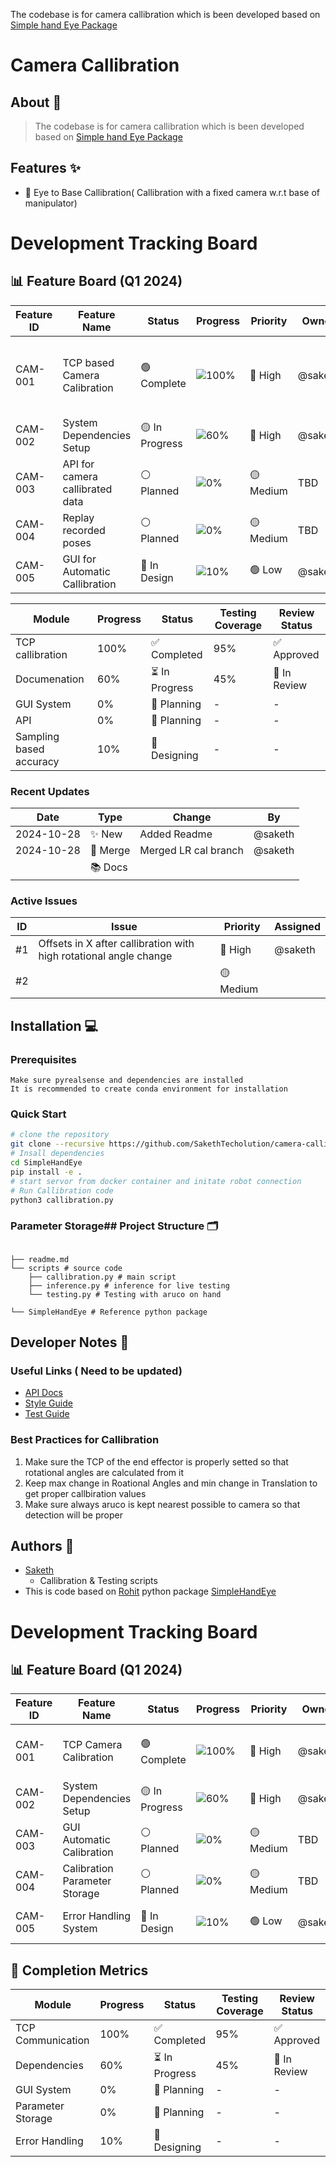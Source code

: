 The codebase is for camera callibration which is been developed based on [Simple hand Eye Package ](https://github.com/Rooholla-KhorramBakht/SimpleHandEye)

# Camera Callibration

## About 📖

> The codebase is for camera callibration which is been developed based on [Simple hand Eye Package ](https://github.com/Rooholla-KhorramBakht/SimpleHandEye)

## Features ✨

- 📱 Eye to Base Callibration( Callibration with a fixed camera w.r.t base of manipulator)

# Development Tracking Board

## 📊 Feature Board (Q1 2024)


| Feature ID | Feature Name                    | Status         | Progress                              | Priority  | Owner   | Start Date | Target Date | Dependencies     | Notes                                               |
| ---------- | ------------------------------- | -------------- | ------------------------------------- | --------- | ------- | ---------- | ----------- | ---------------- | --------------------------------------------------- |
| CAM-001    | TCP based Camera Calibration    | 🟢 Complete    | ![100%](https://progress-bar.dev/100) | 🔴 High   | @saketh | 2024-02-01 | 2024-03-15  | None             | Need to test Camera Callibration based on TCP point |
| CAM-002    | System Dependencies Setup       | 🟡 In Progress | ![60%](https://progress-bar.dev/60)   | 🔴 High   | @saketh | 2024-03-01 | 2024-03-20  | CAM-001          |                                                     |
| CAM-003    | API for camera callibrated data | ⚪ Planned     | ![0%](https://progress-bar.dev/0)     | 🟡 Medium | TBD     | 2024-03-25 | 2024-04-15  | CAM-001, CAM-002 |                                                     |
| CAM-004    | Replay recorded poses           | ⚪ Planned     | ![0%](https://progress-bar.dev/0)     | 🟡 Medium | TBD     | 2024-04-01 | 2024-04-20  | CAM-003          |                                                     |
| CAM-005    | GUI for Automatic Callibration  | 🔵 In Design   | ![10%](https://progress-bar.dev/10)   | 🟢 Low    | @saketh | 2024-03-10 | 2024-04-30  | CAM-002          | 🎯 Completion Metrics                               |


| Module                  | Progress | Status         | Testing Coverage | Review Status |
| ----------------------- | -------- | -------------- | ---------------- | ------------- |
| TCP callibration        | 100%     | ✅ Completed   | 95%              | ✅ Approved   |
| Documenation            | 60%      | ⏳ In Progress | 45%              | 🔄 In Review  |
| GUI System              | 0%       | 📝 Planning    | -                | -             |
| API                     | 0%       | 📝 Planning    | -                | -             |
| Sampling based accuracy | 10%      | 🎨 Designing   | -                | -             |

### Recent Updates


| Date       | Type     | Change               | By      |
| ---------- | -------- | -------------------- | ------- |
| 2024-10-28 | ✨ New   | Added Readme         | @saketh |
| 2024-10-28 | 🐛 Merge | Merged LR cal branch | @saketh |
|            | 📚 Docs  |                      |         |

### Active Issues


| ID | Issue                                                             | Priority  | Assigned |
| -- | ----------------------------------------------------------------- | --------- | -------- |
| #1 | Offsets in X after callibration with high rotational angle change | 🔴 High   | @saketh  |
| #2 |                                                                   | 🟡 Medium |          |

## Installation 💻

### Prerequisites

```
Make sure pyrealsense and dependencies are installed
It is recommended to create conda environment for installation
```

### Quick Start

```bash
# clone the repository 
git clone --recursive https://github.com/SakethTecholution/camera-callibration.git
# Insall dependencies 
cd SimpleHandEye
pip install -e .
# start servor from docker container and initate robot connection 
# Run Callibration code 
python3 callibration.py

```

### Parameter Storage## Project Structure 🗂

```

├── readme.md
└── scripts # source code
    ├── callibration.py # main script 
    ├── inference.py # inference for live testing
    └── testing.py # Testing with aruco on hand
  
└── SimpleHandEye # Reference python package

```

## Developer Notes 📝

### Useful Links ( Need to be updated)

- [API Docs](docs/api.md)
- [Style Guide](docs/style.md)
- [Test Guide](docs/testing.md)

### Best Practices for Callibration

1. Make sure the TCP of the end effector is properly setted so that rotational angles are calculated from it
2. Keep max change in Roational Angles and min change in Translation to get proper callbiration values
3. Make sure always aruco is kept nearest possible to camera so that detection will be proper

## Authors 👥

- [Saketh ](https://github.com/SakethTecholution)
  - Callibration & Testing scripts
- This is code based on [Rohit](https://github.com/Rooholla-KhorramBakht) python package [SimpleHandEye](https://github.com/Rooholla-KhorramBakht/SimpleHandEye)

# Development Tracking Board

## 📊 Feature Board (Q1 2024)


| Feature ID | Feature Name                  | Status         | Progress                              | Priority  | Owner   | Start Date | Target Date | Dependencies     | Notes                                            |
| ---------- | ----------------------------- | -------------- | ------------------------------------- | --------- | ------- | ---------- | ----------- | ---------------- | ------------------------------------------------ |
| CAM-001    | TCP Camera Calibration        | 🟢 Complete    | ![100%](https://progress-bar.dev/100) | 🔴 High   | @saketh | 2024-02-01 | 2024-03-15  | None             | Successfully implemented basic TCP communication |
| CAM-002    | System Dependencies Setup     | 🟡 In Progress | ![60%](https://progress-bar.dev/60)   | 🔴 High   | @saketh | 2024-03-01 | 2024-03-20  | CAM-001          | OpenCV, PyQt integration pending                 |
| CAM-003    | GUI Automatic Calibration     | ⚪ Planned     | ![0%](https://progress-bar.dev/0)     | 🟡 Medium | TBD     | 2024-03-25 | 2024-04-15  | CAM-001, CAM-002 | Requires UI/UX review                            |
| CAM-004    | Calibration Parameter Storage | ⚪ Planned     | ![0%](https://progress-bar.dev/0)     | 🟡 Medium | TBD     | 2024-04-01 | 2024-04-20  | CAM-003          | Database design needed                           |
| CAM-005    | Error Handling System         | 🔵 In Design   | ![10%](https://progress-bar.dev/10)   | 🟢 Low    | @saketh | 2024-03-10 | 2024-04-30  | CAM-002          | Initial architecture review                      |

## 🎯 Completion Metrics


| Module            | Progress | Status         | Testing Coverage | Review Status |
| ----------------- | -------- | -------------- | ---------------- | ------------- |
| TCP Communication | 100%     | ✅ Completed   | 95%              | ✅ Approved   |
| Dependencies      | 60%      | ⏳ In Progress | 45%              | 🔄 In Review  |
| GUI System        | 0%       | 📝 Planning    | -                | -             |
| Parameter Storage | 0%       | 📝 Planning    | -                | -             |
| Error Handling    | 10%      | 🎨 Designing   | -                | -             |
